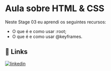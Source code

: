 # Aula sobre HTML & CSS

Neste Stage 03 eu aprendi os seguintes recursos:
- O que é e como usar :root;
- O que é e como usar @keyframes.

## 🔗 Links
[![linkedin](https://img.shields.io/badge/linkedin-0A66C2?style=for-the-badge&logo=linkedin&logoColor=white)](https://www.linkedin.com/in/lara-smadeski-60a2632a0)